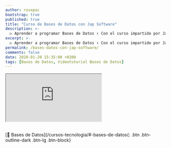```yaml
---
author: rosepac
bootstrap: true
published: true
title: "Curso de Bases de Datos con Jap Software"
description: >-
  ▷ Aprender a programar Bases de Datos ✌️ Con el curso impartido por Jap Software
excerpt: >-
  ▷ Aprender a programar Bases de Datos ✌️ Con el curso impartido por Jap Software
permalink: /bases-datos-con-jap-software/
comments: false
date: 2020-01-20 15:35:00 +0200
tags: [Bases de Datos, Videotutorial Bases de Datos]
---
```


<div class="embed-responsive embed-responsive-16by9">
  <iframe class="embed-responsive-item" src="https://www.youtube-nocookie.com/embed/videoseries?list=PLLJJqiFt6VPrMus1P8EyyxCTDDm522ca-" allowfullscreen></iframe>
</div><br/>

[📁 Bases de Datos](/cursos-tecnologia/#-bases-de-datos{: .btn .btn-outline-dark .btn-lg .btn-block}
